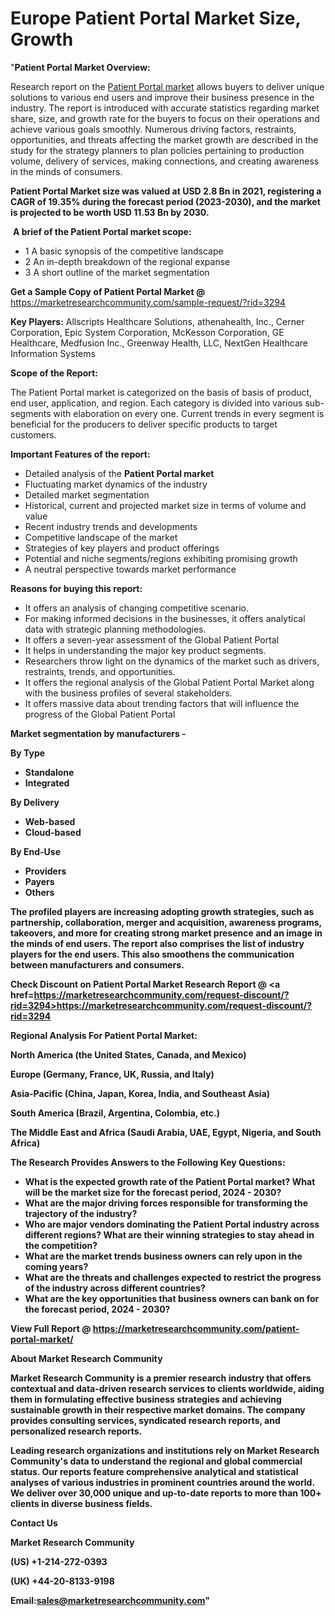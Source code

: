 # Europe Patient Portal Market Size, Growth
"<strong>Patient Portal Market Overview:</strong>

Research report on the <a href=https://marketresearchcommunity.com/patient-portal-market/>Patient Portal market</a> allows buyers to deliver unique solutions to various end users and improve their business presence in the industry. The report is introduced with accurate statistics regarding market share, size, and growth rate for the buyers to focus on their operations and achieve various goals smoothly. Numerous driving factors, restraints, opportunities, and threats affecting the market growth are described in the study for the strategy planners to plan policies pertaining to production volume, delivery of services, making connections, and creating awareness in the minds of consumers.

<strong>Patient Portal Market size was valued at USD 2.8 Bn in 2021, registering a CAGR of 19.35% during the forecast period (2023-2030), and the market is projected to be worth USD 11.53 Bn by 2030.</strong>

 <Strong>A brief of the Patient Portal market scope:</Strong>
<ul>
 <li>1  A basic synopsis of the competitive landscape</li>
 <li>2  An in-depth breakdown of the regional expanse</li>
 <li>3  A short outline of the market segmentation</li>
</ul>
<strong>Get a Sample Copy of Patient Portal Market @ </b></strong><a href=https://marketresearchcommunity.com/sample-request/?rid=3294><u>https://marketresearchcommunity.com/sample-request/?rid=3294</u></a>

<strong>Key Players:</strong> 
Allscripts Healthcare Solutions, athenahealth, Inc., Cerner Corporation, Epic System Corporation, McKesson Corporation, GE Healthcare, Medfusion Inc., Greenway Health, LLC, NextGen Healthcare Information Systems

<strong>Scope of the Report:</strong>

The Patient Portal market is categorized on the basis of basis of product, end user, application, and region. Each category is divided into various sub-segments with elaboration on every one. Current trends in every segment is beneficial for the producers to deliver specific products to target customers.

<strong><b>Important Features of the report:</b></strong>
<ul>
  <li>Detailed analysis of the <strong><b>Patient Portal </b></strong><strong><b>market</b></strong></li>
  <li>Fluctuating market dynamics of the industry</li>
  <li>Detailed market segmentation</li>
  <li>Historical, current and projected market size in terms of volume and value</li>
  <li>Recent industry trends and developments</li>
  <li>Competitive landscape of the market</li>
  <li>Strategies of key players and product offerings</li>
  <li>Potential and niche segments/regions exhibiting promising growth</li>
  <li>A neutral perspective towards market performance</li>
</ul>
<strong><b>Reasons for buying this report:</b></strong>
<ul>
  <li>It offers an analysis of changing competitive scenario.</li>
  <li>For making informed decisions in the businesses, it offers analytical data with strategic planning methodologies.</li>
  <li>It offers a seven-year assessment of the Global Patient Portal</li>
  <li>It helps in understanding the major key product segments.</li>
  <li>Researchers throw light on the dynamics of the market such as drivers, restraints, trends, and opportunities.</li>
  <li>It offers the regional analysis of the Global Patient Portal Market along with the business profiles of several stakeholders.</li>
  <li>It offers massive data about trending factors that will influence the progress of the Global Patient Portal</li>
</ul>

<strong>Market segmentation by manufacturers -</strong>


<strong><strong>By Type</strong></h4>
<ul>
 	<li>Standalone</li>
 	<li>Integrated</li>
</ul>
<strong><strong>By Delivery</strong></h4>
<ul>
 	<li>Web-based</li>
 	<li>Cloud-based</li>
</ul>
<strong><strong>By End-Use</strong></h4>
<ul>
 	<li>Providers</li>
 	<li>Payers</li>
 	<li>Others</li>
</ul>

The profiled players are increasing adopting growth strategies, such as partnership, collaboration, merger and acquisition, awareness programs, takeovers, and more for creating strong market presence and an image in the minds of end users. The report also comprises the list of industry players for the end users. This also smoothens the communication between manufacturers and consumers.

<strong><b>Check Discount on Patient Portal Market Research Report @ </b></strong><a href=https://marketresearchcommunity.com/request-discount/?rid=3294><u>https://marketresearchcommunity.com/request-discount/?rid=3294</u></a>

<strong>Regional Analysis For Patient Portal Market:</strong>

<strong>North America</strong> (the United States, Canada, and Mexico)

<strong>Europe</strong> (Germany, France, UK, Russia, and Italy)

<strong>Asia-Pacific</strong> (China, Japan, Korea, India, and Southeast Asia)

<strong>South America</strong> (Brazil, Argentina, Colombia, etc.)

<strong>The Middle East and Africa</strong> (Saudi Arabia, UAE, Egypt, Nigeria, and South Africa)

<strong>The Research Provides Answers to the Following Key Questions:</strong>
<ul>
 	<li>What is the expected growth rate of the Patient Portal market? What will be the market size for the forecast period, 2024 - 2030?</li>
 	<li>What are the major driving forces responsible for transforming the trajectory of the industry?</li>
 	<li>Who are major vendors dominating the Patient Portal industry across different regions? What are their winning strategies to stay ahead in the competition?</li>
 	<li>What are the market trends business owners can rely upon in the coming years?</li>
 	<li>What are the threats and challenges expected to restrict the progress of the industry across different countries?</li>
 	<li>What are the key opportunities that business owners can bank on for the forecast period, 2024 - 2030?</li>
</ul>

<strong>View Full Report @</strong> <a href=https://marketresearchcommunity.com/patient-portal-market/>https://marketresearchcommunity.com/patient-portal-market/</a>

<strong>About Market Research Community</strong>

Market Research Community is a premier research industry that offers contextual and data-driven research services to clients worldwide, aiding them in formulating effective business strategies and achieving sustainable growth in their respective market domains. The company provides consulting services, syndicated research reports, and personalized research reports.

Leading research organizations and institutions rely on Market Research Community's data to understand the regional and global commercial status. Our reports feature comprehensive analytical and statistical analyses of various industries in prominent countries around the world. We deliver over 30,000 unique and up-to-date reports to more than 100+ clients in diverse business fields.

<strong>Contact Us</strong>

<strong>Market Research Community</strong>

(US) +1-214-272-0393

(UK) +44-20-8133-9198

<strong>Email:</strong>sales@marketresearchcommunity.com"
